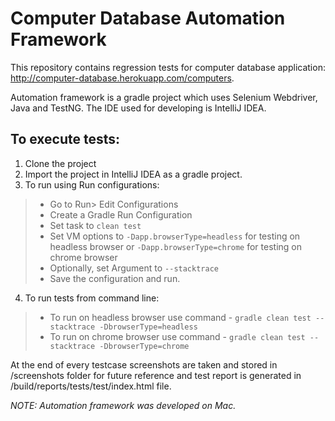 # Computer Database Automation Framework

This repository contains regression tests for computer database application: http://computer-database.herokuapp.com/computers.

Automation framework is a gradle project which uses Selenium Webdriver, Java and TestNG. The IDE used for developing is IntelliJ IDEA.

## To execute tests:

1. Clone the project 
2. Import the project in IntelliJ IDEA as a gradle project.
3. To run using Run configurations:
>- Go to Run> Edit Configurations
>- Create a Gradle Run Configuration
>- Set task to `clean test`
>- Set VM options to `-Dapp.browserType=headless` for testing on headless browser or `-Dapp.browserType=chrome` for testing on chrome browser
>- Optionally, set Argument to `--stacktrace`
>- Save the configuration and run.
4. To run tests from command line:
>- To run on headless browser use command - `gradle clean test --stacktrace -DbrowserType=headless`
>- To run on chrome browser use command - `gradle clean test --stacktrace -DbrowserType=chrome`

At the end of every testcase screenshots are taken and stored in /screenshots folder for future reference and test report is generated in /build/reports/tests/test/index.html file.

*NOTE: Automation framework was developed on Mac.*
